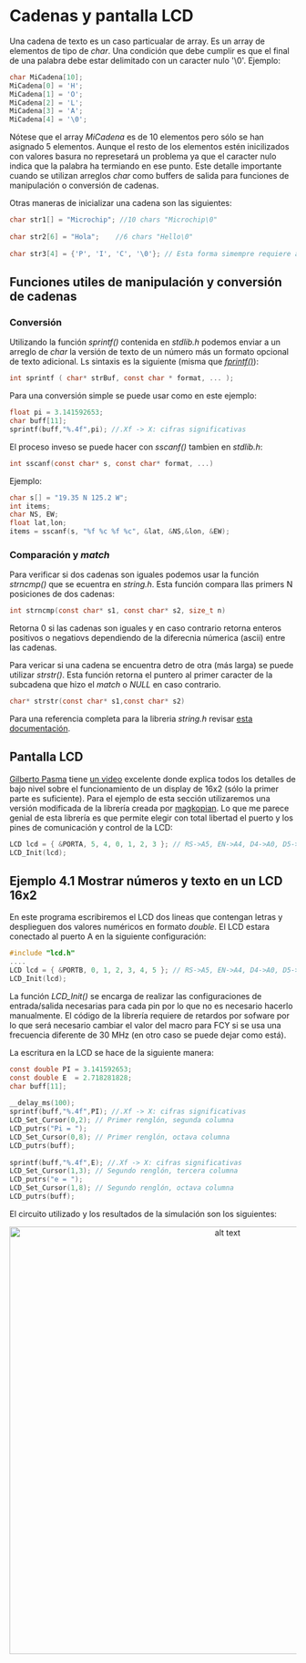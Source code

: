 # Cadenas y pantalla LCD

Una cadena de texto es un caso particualar de array. Es un array de elementos de tipo de *char*. Una condición que debe cumplir es que el final de una palabra debe estar delimitado con un caracter nulo '\0'. Ejemplo:
```C
char MiCadena[10];
MiCadena[0] = 'H';
MiCadena[1] = 'O';
MiCadena[2] = 'L';
MiCadena[3] = 'A';
MiCadena[4] = '\0';
```
Nótese que el array *MiCadena* es de 10 elementos pero sólo se han asignado 5 elementos. Aunque el resto de los elementos estén inicilizados con valores basura no represetará un problema ya que el caracter nulo indica que la palabra ha termiando en ese punto. Este detalle importante cuando se utilizan arreglos *char* como buffers de salida para funciones de manipulación o conversión de cadenas.

Otras maneras de inicializar una cadena son las siguientes:

```C
char str1[] = "Microchip"; //10 chars "Microchip\0"
 
char str2[6] = "Hola";    //6 chars "Hello\0"
 
char str3[4] = {'P', 'I', 'C', '\0'}; // Esta forma simempre requiere asigan el tamaño de array
````

## Funciones utiles de manipulación y conversión de cadenas

### Conversión
Utilizando la función *sprintf()* contenida en *stdlib.h* podemos enviar a un arreglo de *char* la versión de texto de un número más un formato opcional de texto adicional. Ls sintaxis es la siguiente (misma que [*fprintf()*](http://www.cplusplus.com/reference/cstdio/fprintf/)):
```C
int sprintf ( char* strBuf, const char * format, ... );
```
Para una conversión simple se puede usar como en este ejemplo:
```C
float pi = 3.141592653;
char buff[11];
sprintf(buff,"%.4f",pi); //.Xf -> X: cifras significativas
```

El proceso inveso se puede hacer con *sscanf()* tambien en *stdlib.h*:
```C
int sscanf(const char* s, const char* format, ...)
```
Ejemplo:
```C
char s[] = "19.35 N 125.2 W";
int items;
char NS, EW;
float lat,lon;
items = sscanf(s, "%f %c %f %c", &lat, &NS,&lon, &EW);
````

### Comparación y *match*
Para verificar si dos cadenas son iguales podemos usar la función *strncmp()* que se ecuentra en *string.h*. Esta función compara llas primers N posiciones de dos cadenas:
```C
int strncmp(const char* s1, const char* s2, size_t n)
```
Retorna 0 si las cadenas son iguales y en caso contrario retorna enteros positivos o negatiovs dependiendo de la diferecnia númerica (ascii) entre las cadenas.

Para vericar si una cadena se encuentra detro de otra (más larga) se puede utilizar *strstr()*. Esta función retorna el puntero al primer caracter de la subcadena que hizo el *match* o *NULL* en caso contrario.
```C
char* strstr(const char* s1,const char* s2)
```
Para una referencia completa para la libreria *string.h* revisar [esta documentación](http://www.netcruzer.com/nz/v202/doc/html/string_8h.html).

## Pantalla LCD
[Gilberto Pasma](https://www.youtube.com/channel/UCPPvs4M26W8A6FLp8HXDdvQ) tiene [un video](https://www.youtube.com/watch?v=pgGKlqz8hQU) excelente donde explica todos los detalles de bajo nivel sobre el funcionamiento de un display de 16x2 (sólo la primer parte es suficiente). Para el ejemplo de esta sección utilizaremos una versión modificada de la librería creada por [magkopian](https://github.com/magkopian/pic-xc8-lcd-library). Lo que me parece genial de esta librería es que permite elegir con total libertad el puerto y los pines de comunicación y control de la LCD:

```C
LCD lcd = { &PORTA, 5, 4, 0, 1, 2, 3 }; // RS->A5, EN->A4, D4->A0, D5->A1, D6->A2, D7->A3
LCD_Init(lcd);
```

## Ejemplo 4.1 Mostrar números y texto en un LCD 16x2
En este programa escribiremos el LCD dos lineas que contengan letras y desplieguen dos valores numéricos en formato *double*. El LCD estara conectado al puerto A en la siguiente configuración:
```C
#include "lcd.h"
....
LCD lcd = { &PORTB, 0, 1, 2, 3, 4, 5 }; // RS->A5, EN->A4, D4->A0, D5->A1, D6->A2, D7->A3
LCD_Init(lcd);
```
La función *LCD_Init()* se encarga de realizar las configuraciones de entrada/salida necesarias para cada pin por lo que no es necesario hacerlo manualmente. El código de la librería requiere de retardos por sofware por lo que será necesario cambiar el valor del macro para FCY si se usa una frecuencia diferente de 30 MHz (en otro caso se puede dejar como está).

La escritura en la LCD se hace de la siguiente manera:
```C
const double PI = 3.141592653;
const double E  = 2.718281828;
char buff[11];
    
__delay_ms(100);
sprintf(buff,"%.4f",PI); //.Xf -> X: cifras significativas
LCD_Set_Cursor(0,2); // Primer renglón, segunda columna
LCD_putrs("Pi = ");
LCD_Set_Cursor(0,8); // Primer renglón, octava columna
LCD_putrs(buff);
        
sprintf(buff,"%.4f",E); //.Xf -> X: cifras significativas
LCD_Set_Cursor(1,3); // Segundo renglón, tercera columna
LCD_putrs("e = ");
LCD_Set_Cursor(1,8); // Segundo renglón, octava columna
LCD_putrs(buff);    
```
El circuito utilizado y los resultados de la simulación son los siguientes:
<p align="center">
<img src="https://1.bp.blogspot.com/-Cuk_GKPoYik/X9f0lliNtOI/AAAAAAAACcs/ezGq3rlHjXsOtpNfJjKQOlvpzIGl7-OQwCLcBGAsYHQ/s0/LCD_PIC24_Library.png" alt="alt text" width="750">
</p>
